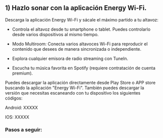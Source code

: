 ## 1) Hazlo sonar con la aplicación Energy Wi-Fi.

Descarga la aplicación Energy Wi-Fi y sácale el máximo partido a tu altavoz:

- Controla el altavoz desde tu smartphone o tablet. Puedes controlarlo desde varios dispositivos al mismo tiempo.

- Modo Multiroom: Conecta varios altavoces Wi-Fi para reproducir el contenido que desees de manera sincronizada o independiente.

- Explora cualquier emisora de radio streaming con TuneIn.

- Escucha tu música favorita en Spotify (requiere contratación de cuenta premium).

Puedes descargar la aplicación directamente desde Play Store o APP store buscando la aplicación "Energy Wi-Fi". También puedes descargar la versión que necesitas escaneando con tu dispositivo los siguientes códigos:

Android: XXXXX

IOS: XXXXX

### Pasos a seguir:








